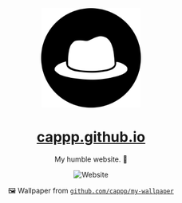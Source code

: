<div align="center">
  <img src="./icon.png" alt="Cap" width="200px" height="200px">
  <h1><a href="https://cappp.github.io">cappp.github.io</a></h1>
  <p>My humble website. 🌟</p>
  <img src="https://user-images.githubusercontent.com/48036034/129101741-5fd64810-a9c0-4b66-b6f3-2850f9c3be22.png" alt="Website" width="800px" height="400px">
  <p>🖼 Wallpaper from <a href="https://github.com/cappp/my-wallpaper"><code>github.com/cappp/my-wallpaper</code></a></p>
</div>
